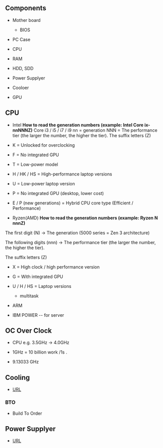 ## Components

* Mother board
    * BIOS
* PC Case

* CPU

* RAM

* HDD, SDD 

* Power Supplyer

* Cooloer

* GPU


## CPU

* Intel
**How to read the generation numbers (example: Intel Core ix-nnNNNZ)**
Core i3 / i5 / i7 / i9
nn = generation
NNN = The performance tier (the larger the number, the higher the tier).
The suffix letters (Z)
* K = Unlocked for overclocking
* F = No integrated GPU
* T = Low-power model
* H / HK / HS = High-performance laptop versions
* U = Low-power laptop version
* P = No integrated GPU (desktop, lower cost)
* E / P (new generations) = Hybrid CPU core type (Efficient / Performance)

* Ryzen(AMD)
**How to read the generation numbers (example: Ryzen N nnnZ)**

The first digit (N) → The generation (5000 series = Zen 3 architecture)

The following digits (nnn) → The performance tier (the larger the number, the higher the tier).

The suffix letters (Z)

* X = High clock / high performance version

* G = With integrated GPU
 
* U / H / HS = Laptop versions
    * multitask

* ARM

* IBM POWER -- for server


## OC Over Clock
* CPU e.g. 3.5GHz → 4.0GHz

* 1GHz = 10 billion work /1s .
* 9.13033 GHz

## Cooling
* [URL](https://www.sycom.co.jp/media/archives/1269/)

### BTO
* Build To Order

## Power Supplyer
* [URL](https://www.sycom.co.jp/media/archives/7180/)
